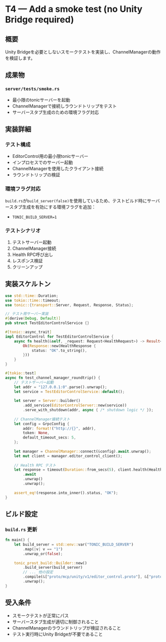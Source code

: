 # T4 — Add a smoke test (no Unity Bridge required)

## 概要
Unity Bridgeを必要としないスモークテストを実装し、ChannelManagerの動作を検証します。

## 成果物

### `server/tests/smoke.rs`
- 最小限のtonicサーバーを起動
- ChannelManagerで接続しラウンドトリップをテスト
- サーバースタブ生成のための環境フラグ対応

## 実装詳細

### テスト構成
- EditorControl用の最小限tonicサーバー
- インプロセスでのサーバー起動
- ChannelManagerを使用したクライアント接続
- ラウンドトリップの検証

### 環境フラグ対応
`build.rs`が`build_server(false)`を使用しているため、テストビルド時にサーバースタブ生成を有効にする環境フラグを追加：
- `TONIC_BUILD_SERVER=1`

### テストシナリオ
1. テストサーバー起動
2. ChannelManager接続
3. Health RPC呼び出し
4. レスポンス検証
5. クリーンアップ

## 実装スケルトン

```rust
use std::time::Duration;
use tokio::time::timeout;
use tonic::{transport::Server, Request, Response, Status};

// テスト用サーバー実装
#[derive(Debug, Default)]
pub struct TestEditorControlService {}

#[tonic::async_trait]
impl EditorControl for TestEditorControlService {
    async fn health(&self, _request: Request<HealthRequest>) -> Result<Response<HealthResponse>, Status> {
        Ok(Response::new(HealthResponse {
            status: "OK".to_string(),
        }))
    }
}

#[tokio::test]
async fn test_channel_manager_roundtrip() {
    // テストサーバー起動
    let addr = "127.0.0.1:0".parse().unwrap();
    let service = TestEditorControlService::default();
    
    let server = Server::builder()
        .add_service(EditorControlServer::new(service))
        .serve_with_shutdown(addr, async { /* shutdown logic */ });
    
    // ChannelManager接続テスト
    let config = GrpcConfig {
        addr: format!("http://{}", addr),
        token: None,
        default_timeout_secs: 5,
    };
    
    let manager = ChannelManager::connect(&config).await.unwrap();
    let mut client = manager.editor_control_client();
    
    // Health RPC テスト
    let response = timeout(Duration::from_secs(5), client.health(HealthRequest {}))
        .await
        .unwrap()
        .unwrap();
    
    assert_eq!(response.into_inner().status, "OK");
}
```

## ビルド設定

### `build.rs` 更新
```rust
fn main() {
    let build_server = std::env::var("TONIC_BUILD_SERVER")
        .map(|v| v == "1")
        .unwrap_or(false);
    
    tonic_prost_build::Builder::new()
        .build_server(build_server)
        // ... 他の設定
        .compile(&["proto/mcp/unity/v1/editor_control.proto"], &["proto"])
        .unwrap();
}
```

## 受入条件
- スモークテストが正常にパス
- サーバースタブ生成が適切に制御されること
- ChannelManagerのラウンドトリップが検証されること
- テスト実行時にUnity Bridgeが不要であること